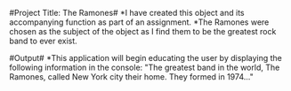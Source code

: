 #Project Title: The Ramones#
  *I have created this object and its accompanying function as part of an assignment.
  *The Ramones were chosen as the subject of the object as I find them to be the greatest rock band to ever exist.

#Output#
  *This application will begin educating the user by displaying the following information in the console: "The greatest band in the world, The Ramones, called New York city their home. They formed in 1974..."
